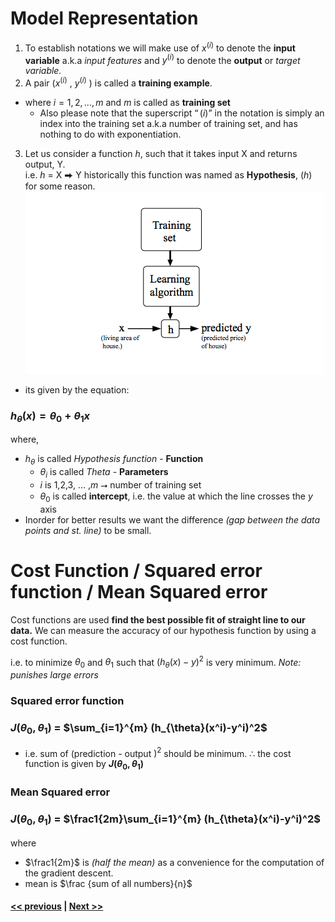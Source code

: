 # Model Representation

1. To establish notations we will make use of  $x^{(i)}$ to denote the **input variable** a.k.a *input features* and $y^{(i)}$ to denote the **output** or *target variable.*
2. A pair ($x^{(i)}$ , $y^{(i)}$ ) is called a **training example**.

* where $i = 1,2, ..., m$ and $m$ is called as **training set**
  * Also please note that the superscript  $“(i)”$ in the notation is simply an index into the training set a.k.a number of training set, and has nothing to do with exponentiation.

3. Let us consider a function $h$, such that it takes input X and returns output, Y. <br /> i.e. $h$ = X ⮕ Y
historically  this function was named as **Hypothesis**, ($h$)  for some reason.
![hypothesis function](week-1\assets\2.PNG)

* its given by the equation:

### $h_{\theta}(x) = \theta_{0} + \theta_{1}x$

  where,

* $h_{\theta}$  is called *Hypothesis function* - **Function**
  * $\theta_{i}$ is called *Theta* - **Parameters**
  * $i$ is 1,2,3, ... ,$m$ ⭢ number of training set
  * $\theta_{0}$ is called **intercept**, i.e. the value at which the line crosses the $y$ axis
* Inorder for better results we want the difference *(gap between the data points and st. line)* to be small.

# Cost Function / Squared error function / Mean Squared error

Cost functions are used **find the best possible fit of straight line to our data.** We can measure the accuracy of our hypothesis function by using a cost function.

  i.e. to minimize $\theta_{0}$ and $\theta_{1}$ such that $(h_{\theta}(x)-y)^2$ is very minimum. *Note: punishes large errors*

### Squared error function

### $J(\theta_{0},\theta_{1})$ = $\sum_{i=1}^{m} (h_{\theta}(x^i)-y^i)^2$

* i.e. sum of (prediction - output $)^2$ should be minimum.
 $\therefore$ the cost function is given by **$J(\theta_{0},\theta_{1})$**

### Mean Squared error

### $J(\theta_{0},\theta_{1})$ = $\frac1{2m}\sum_{i=1}^{m} (h_{\theta}(x^i)-y^i)^2$

 where

* $\frac1{2m}$ is *(half the mean)* as a convenience for the computation of the gradient descent.
* mean is $\frac {sum of all numbers}{n}$

#### [<< previous](./01_part1_model_representation.md)  |  [Next >>]()
